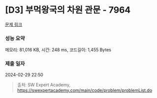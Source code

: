 # [D3] 부먹왕국의 차원 관문 - 7964 

[문제 링크](https://swexpertacademy.com/main/code/problem/problemDetail.do?contestProbId=AWuSgKpqmooDFASy) 

### 성능 요약

메모리: 81,016 KB, 시간: 248 ms, 코드길이: 1,455 Bytes

### 제출 일자

2024-02-29 22:50



> 출처: SW Expert Academy, https://swexpertacademy.com/main/code/problem/problemList.do